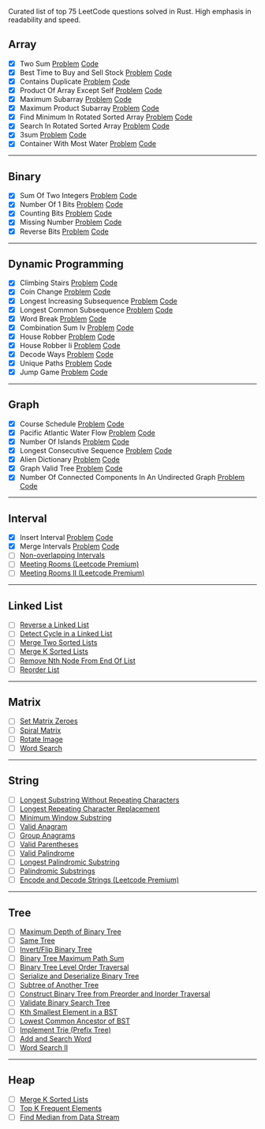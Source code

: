Curated list of top 75 LeetCode questions solved in Rust.
High emphasis in readability and speed.

## Array

- [x] Two Sum [Problem](https://leetcode.com/problems/two-sum/) [Code](https://github.com/Ismail-Maj/LeetCode-Rust/blob/main/Array/two-sum.rs)
- [x] Best Time to Buy and Sell Stock [Problem](https://leetcode.com/problems/best-time-to-buy-and-sell-stock/) [Code](https://github.com/Ismail-Maj/LeetCode-Rust/blob/main/Array/best-time-to-buy-and-sell-stock.rs)
- [x] Contains Duplicate [Problem](https://leetcode.com/problems/contains-duplicate/) [Code](https://github.com/Ismail-Maj/LeetCode-Rust/blob/main/Array/contains-duplicate.rs)
- [x] Product Of Array Except Self [Problem](https://leetcode.com/problems/product-of-array-except-self/) [Code](https://github.com/Ismail-Maj/LeetCode-Rust/blob/main/Array/product-of-array-except-self.rs)
- [x] Maximum Subarray [Problem](https://leetcode.com/problems/maximum-subarray/) [Code](https://github.com/Ismail-Maj/LeetCode-Rust/blob/main/Array/maximum-subarray.rs)
- [x] Maximum Product Subarray [Problem](https://leetcode.com/problems/maximum-product-subarray/) [Code](https://github.com/Ismail-Maj/LeetCode-Rust/blob/main/Array/maximum-product-subarray.rs)
- [x] Find Minimum In Rotated Sorted Array [Problem](https://leetcode.com/problems/find-minimum-in-rotated-sorted-array/) [Code](https://github.com/Ismail-Maj/LeetCode-Rust/blob/main/Array/find-minimum-in-rotated-sorted-array.rs)
- [x] Search In Rotated Sorted Array [Problem](https://leetcode.com/problems/search-in-rotated-sorted-array/) [Code](https://github.com/Ismail-Maj/LeetCode-Rust/blob/main/Array/search-in-rotated-sorted-array.rs)
- [x] 3sum [Problem](https://leetcode.com/problems/3sum/) [Code](https://github.com/Ismail-Maj/LeetCode-Rust/blob/main/Array/3sum.rs)
- [x] Container With Most Water [Problem](https://leetcode.com/problems/container-with-most-water/) [Code](https://github.com/Ismail-Maj/LeetCode-Rust/blob/main/Array/container-with-most-water.rs)

---

## Binary

- [x] Sum Of Two Integers [Problem](https://leetcode.com/problems/sum-of-two-integers/) [Code](https://github.com/Ismail-Maj/LeetCode-Rust/blob/main/Binary/sum-of-two-integers.rs)
- [x] Number Of 1 Bits [Problem](https://leetcode.com/problems/number-of-1-bits/) [Code](https://github.com/Ismail-Maj/LeetCode-Rust/blob/main/Binary/number-of-1-bits.rs)
- [x] Counting Bits [Problem](https://leetcode.com/problems/counting-bits/) [Code](https://github.com/Ismail-Maj/LeetCode-Rust/blob/main/Binary/counting-bits.rs)
- [x] Missing Number [Problem](https://leetcode.com/problems/missing-number/) [Code](https://github.com/Ismail-Maj/LeetCode-Rust/blob/main/Binary/missing-number.rs)
- [x] Reverse Bits [Problem](https://leetcode.com/problems/reverse-bits/) [Code](https://github.com/Ismail-Maj/LeetCode-Rust/blob/main/Binary/reverse-bits.rs)

---

## Dynamic Programming

- [x] Climbing Stairs [Problem](https://leetcode.com/problems/climbing-stairs/) [Code](https://github.com/Ismail-Maj/LeetCode-Rust/blob/main/Dynamic-Programming/climbing-stairs.rs)
- [x] Coin Change [Problem](https://leetcode.com/problems/coin-change/) [Code](https://github.com/Ismail-Maj/LeetCode-Rust/blob/main/Dynamic-Programming/coin-change.rs)
- [x] Longest Increasing Subsequence [Problem](https://leetcode.com/problems/longest-increasing-subsequence/) [Code](https://github.com/Ismail-Maj/LeetCode-Rust/blob/main/Dynamic-Programming/longest-increasing-subsequence.rs)
- [x] Longest Common Subsequence [Problem](https://leetcode.com/problems/longest-common-subsequence/) [Code](https://github.com/Ismail-Maj/LeetCode-Rust/blob/main/Dynamic-Programming/longest-common-subsequence.rs)
- [x] Word Break [Problem](https://leetcode.com/problems/word-break/) [Code](https://github.com/Ismail-Maj/LeetCode-Rust/blob/main/Dynamic-Programming/word-break.rs)
- [x] Combination Sum Iv [Problem](https://leetcode.com/problems/combination-sum-iv/) [Code](https://github.com/Ismail-Maj/LeetCode-Rust/blob/main/Dynamic-Programming/combination-sum-iv.rs)
- [x] House Robber [Problem](https://leetcode.com/problems/house-robber/) [Code](https://github.com/Ismail-Maj/LeetCode-Rust/blob/main/Dynamic-Programming/house-robber.rs)
- [x] House Robber Ii [Problem](https://leetcode.com/problems/house-robber-ii/) [Code](https://github.com/Ismail-Maj/LeetCode-Rust/blob/main/Dynamic-Programming/house-robber-ii.rs)
- [x] Decode Ways [Problem](https://leetcode.com/problems/decode-ways/) [Code](https://github.com/Ismail-Maj/LeetCode-Rust/blob/main/Dynamic-Programming/decode-ways.rs)
- [x] Unique Paths [Problem](https://leetcode.com/problems/unique-paths/) [Code](https://github.com/Ismail-Maj/LeetCode-Rust/blob/main/Dynamic-Programming/unique-paths.rs)
- [x] Jump Game [Problem](https://leetcode.com/problems/jump-game/) [Code](https://github.com/Ismail-Maj/LeetCode-Rust/blob/main/Dynamic-Programming/jump-game.rs)

---

## Graph

- [x] Course Schedule [Problem](https://leetcode.com/problems/course-schedule/) [Code](https://github.com/Ismail-Maj/LeetCode-Rust/blob/main/Graph/course-schedule.rs)
- [x] Pacific Atlantic Water Flow [Problem](https://leetcode.com/problems/pacific-atlantic-water-flow/) [Code](https://github.com/Ismail-Maj/LeetCode-Rust/blob/main/Graph/pacific-atlantic-water-flow.rs)
- [x] Number Of Islands [Problem](https://leetcode.com/problems/number-of-islands/) [Code](https://github.com/Ismail-Maj/LeetCode-Rust/blob/main/Graph/number-of-islands.rs)
- [x] Longest Consecutive Sequence [Problem](https://leetcode.com/problems/longest-consecutive-sequence/) [Code](https://github.com/Ismail-Maj/LeetCode-Rust/blob/main/Graph/longest-consecutive-sequence.rs)
- [x] Alien Dictionary [Problem](https://leetcode.com/problems/alien-dictionary/) [Code](https://github.com/Ismail-Maj/LeetCode-Rust/blob/main/Graph/alien-dictionary.rs)
- [x] Graph Valid Tree [Problem](https://leetcode.com/problems/graph-valid-tree/) [Code](https://github.com/Ismail-Maj/LeetCode-Rust/blob/main/Graph/graph-valid-tree.rs)
- [x] Number Of Connected Components In An Undirected Graph [Problem](https://leetcode.com/problems/number-of-connected-components-in-an-undirected-graph/) [Code](https://github.com/Ismail-Maj/LeetCode-Rust/blob/main/Graph/number-of-connected-components-in-an-undirected-graph.rs)

---

## Interval

- [x] Insert Interval [Problem](https://leetcode.com/problems/insert-interval/) [Code](https://github.com/Ismail-Maj/LeetCode-Rust/blob/main/Interval/insert-interval.rs)
- [x] Merge Intervals [Problem](https://leetcode.com/problems/merge-intervals/) [Code](https://github.com/Ismail-Maj/LeetCode-Rust/blob/main/Interval/merge-intervals.rs)
- [ ] [Non-overlapping Intervals](https://leetcode.com/problems/non-overlapping-intervals/)
- [ ] [Meeting Rooms (Leetcode Premium)](https://leetcode.com/problems/meeting-rooms/)
- [ ] [Meeting Rooms II (Leetcode Premium)](https://leetcode.com/problems/meeting-rooms-ii/)

---

## Linked List

- [ ] [Reverse a Linked List](https://leetcode.com/problems/reverse-linked-list/)
- [ ] [Detect Cycle in a Linked List](https://leetcode.com/problems/linked-list-cycle/)
- [ ] [Merge Two Sorted Lists](https://leetcode.com/problems/merge-two-sorted-lists/)
- [ ] [Merge K Sorted Lists](https://leetcode.com/problems/merge-k-sorted-lists/)
- [ ] [Remove Nth Node From End Of List](https://leetcode.com/problems/remove-nth-node-from-end-of-list/)
- [ ] [Reorder List](https://leetcode.com/problems/reorder-list/)

---

## Matrix

- [ ] [Set Matrix Zeroes](https://leetcode.com/problems/set-matrix-zeroes/)
- [ ] [Spiral Matrix](https://leetcode.com/problems/spiral-matrix/)
- [ ] [Rotate Image](https://leetcode.com/problems/rotate-image/)
- [ ] [Word Search](https://leetcode.com/problems/word-search/)

---

## String

- [ ] [Longest Substring Without Repeating Characters](https://leetcode.com/problems/longest-substring-without-repeating-characters/)
- [ ] [Longest Repeating Character Replacement](https://leetcode.com/problems/longest-repeating-character-replacement/)
- [ ] [Minimum Window Substring](https://leetcode.com/problems/minimum-window-substring/)
- [ ] [Valid Anagram](https://leetcode.com/problems/valid-anagram/)
- [ ] [Group Anagrams](https://leetcode.com/problems/group-anagrams/)
- [ ] [Valid Parentheses](https://leetcode.com/problems/valid-parentheses/)
- [ ] [Valid Palindrome](https://leetcode.com/problems/valid-palindrome/)
- [ ] [Longest Palindromic Substring](https://leetcode.com/problems/longest-palindromic-substring/)
- [ ] [Palindromic Substrings](https://leetcode.com/problems/palindromic-substrings/)
- [ ] [Encode and Decode Strings (Leetcode Premium)](https://leetcode.com/problems/encode-and-decode-strings/)

---

## Tree
- [ ] [Maximum Depth of Binary Tree](https://leetcode.com/problems/maximum-depth-of-binary-tree/)
- [ ] [Same Tree](https://leetcode.com/problems/same-tree/)
- [ ] [Invert/Flip Binary Tree](https://leetcode.com/problems/invert-binary-tree/)
- [ ] [Binary Tree Maximum Path Sum](https://leetcode.com/problems/binary-tree-maximum-path-sum/)
- [ ] [Binary Tree Level Order Traversal](https://leetcode.com/problems/binary-tree-level-order-traversal/)
- [ ] [Serialize and Deserialize Binary Tree](https://leetcode.com/problems/serialize-and-deserialize-binary-tree/)
- [ ] [Subtree of Another Tree](https://leetcode.com/problems/subtree-of-another-tree/)
- [ ] [Construct Binary Tree from Preorder and Inorder Traversal](https://leetcode.com/problems/construct-binary-tree-from-preorder-and-inorder-traversal/)
- [ ] [Validate Binary Search Tree](https://leetcode.com/problems/validate-binary-search-tree/)
- [ ] [Kth Smallest Element in a BST](https://leetcode.com/problems/kth-smallest-element-in-a-bst/)
- [ ] [Lowest Common Ancestor of BST](https://leetcode.com/problems/lowest-common-ancestor-of-a-binary-search-tree/)
- [ ] [Implement Trie (Prefix Tree)](https://leetcode.com/problems/implement-trie-prefix-tree/)
- [ ] [Add and Search Word](https://leetcode.com/problems/add-and-search-word-data-structure-design/)
- [ ] [Word Search II](https://leetcode.com/problems/word-search-ii/)

---

## Heap

- [ ] [Merge K Sorted Lists](https://leetcode.com/problems/merge-k-sorted-lists/)
- [ ] [Top K Frequent Elements](https://leetcode.com/problems/top-k-frequent-elements/)
- [ ] [Find Median from Data Stream](https://leetcode.com/problems/find-median-from-data-stream/)
